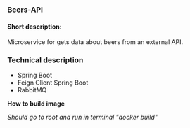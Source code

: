 ### Beers-API
#### Short description:
Microservice for gets data about beers from an external API.

### Technical description
- Spring Boot
- Feign Client Spring Boot
- RabbitMQ

**How to build image**

_Should go to root and run in terminal "docker build"_
